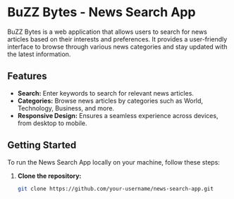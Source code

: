 # BuZZ Bytes - News Search App

BuZZ Bytes is a web application that allows users to search for news articles based on their interests and preferences. It provides a user-friendly interface to browse through various news categories and stay updated with the latest information.

## Features

- **Search:** Enter keywords to search for relevant news articles.
- **Categories:** Browse news articles by categories such as World, Technology, Business, and more.
- **Responsive Design:** Ensures a seamless experience across devices, from desktop to mobile.

## Getting Started

To run the News Search App locally on your machine, follow these steps:

1. **Clone the repository:**

   ```bash
   git clone https://github.com/your-username/news-search-app.git
